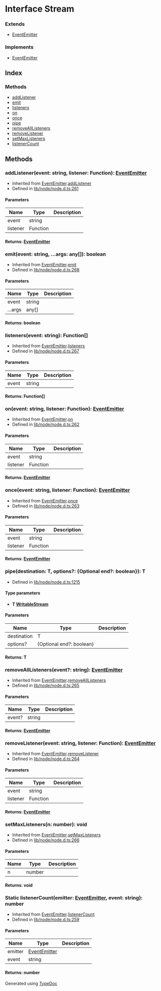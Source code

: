 # Interface Stream


### Extends
* [EventEmitter](../classes/_events_.eventemitter.md)

### Implements
* [EventEmitter](nodejs.eventemitter.md)

## Index

### Methods
* [addListener](_stream_.stream.md#addlistener)
* [emit](_stream_.stream.md#emit)
* [listeners](_stream_.stream.md#listeners)
* [on](_stream_.stream.md#on)
* [once](_stream_.stream.md#once)
* [pipe](_stream_.stream.md#pipe)
* [removeAllListeners](_stream_.stream.md#removealllisteners)
* [removeListener](_stream_.stream.md#removelistener)
* [setMaxListeners](_stream_.stream.md#setmaxlisteners)
* [listenerCount](_stream_.stream.md#listenercount)

## Methods

### addListener(event: string, listener: Function): [EventEmitter](../classes/_events_.eventemitter.md)
  
* Inherited from [EventEmitter](../classes/_events_.eventemitter.md).[addListener](../classes/_events_.eventemitter.md#addlistener)
* Defined in [lib/node/node.d.ts:261](https://github.com/kimamula/typedoc/blob/HEAD/src/lib/node/node.d.ts#L261)


#### Parameters

| Name | Type | Description |
| ---- | ---- | ---- |
| event | string|  |
| listener | Function|  |

#### Returns: [EventEmitter](../classes/_events_.eventemitter.md)

### emit(event: string, ...args: any[]): boolean
  
* Inherited from [EventEmitter](../classes/_events_.eventemitter.md).[emit](../classes/_events_.eventemitter.md#emit)
* Defined in [lib/node/node.d.ts:268](https://github.com/kimamula/typedoc/blob/HEAD/src/lib/node/node.d.ts#L268)


#### Parameters

| Name | Type | Description |
| ---- | ---- | ---- |
| event | string|  |
| ...args | any[]|  |

#### Returns: boolean

### listeners(event: string): Function[]
  
* Inherited from [EventEmitter](../classes/_events_.eventemitter.md).[listeners](../classes/_events_.eventemitter.md#listeners)
* Defined in [lib/node/node.d.ts:267](https://github.com/kimamula/typedoc/blob/HEAD/src/lib/node/node.d.ts#L267)


#### Parameters

| Name | Type | Description |
| ---- | ---- | ---- |
| event | string|  |

#### Returns: Function[]

### on(event: string, listener: Function): [EventEmitter](../classes/_events_.eventemitter.md)
  
* Inherited from [EventEmitter](../classes/_events_.eventemitter.md).[on](../classes/_events_.eventemitter.md#on)
* Defined in [lib/node/node.d.ts:262](https://github.com/kimamula/typedoc/blob/HEAD/src/lib/node/node.d.ts#L262)


#### Parameters

| Name | Type | Description |
| ---- | ---- | ---- |
| event | string|  |
| listener | Function|  |

#### Returns: [EventEmitter](../classes/_events_.eventemitter.md)

### once(event: string, listener: Function): [EventEmitter](../classes/_events_.eventemitter.md)
  
* Inherited from [EventEmitter](../classes/_events_.eventemitter.md).[once](../classes/_events_.eventemitter.md#once)
* Defined in [lib/node/node.d.ts:263](https://github.com/kimamula/typedoc/blob/HEAD/src/lib/node/node.d.ts#L263)


#### Parameters

| Name | Type | Description |
| ---- | ---- | ---- |
| event | string|  |
| listener | Function|  |

#### Returns: [EventEmitter](../classes/_events_.eventemitter.md)

### pipe<T>(destination: T, options?: \{Optional end?: boolean\}): T
  
* Defined in [lib/node/node.d.ts:1215](https://github.com/kimamula/typedoc/blob/HEAD/src/lib/node/node.d.ts#L1215)


#### Type parameters

* #### T [WritableStream](nodejs.writablestream.md)

#### Parameters

| Name | Type | Description |
| ---- | ---- | ---- |
| destination | T|  |
| options? | \{Optional end?: boolean\}|  |

#### Returns: T

### removeAllListeners(event?: string): [EventEmitter](../classes/_events_.eventemitter.md)
  
* Inherited from [EventEmitter](../classes/_events_.eventemitter.md).[removeAllListeners](../classes/_events_.eventemitter.md#removealllisteners)
* Defined in [lib/node/node.d.ts:265](https://github.com/kimamula/typedoc/blob/HEAD/src/lib/node/node.d.ts#L265)


#### Parameters

| Name | Type | Description |
| ---- | ---- | ---- |
| event? | string|  |

#### Returns: [EventEmitter](../classes/_events_.eventemitter.md)

### removeListener(event: string, listener: Function): [EventEmitter](../classes/_events_.eventemitter.md)
  
* Inherited from [EventEmitter](../classes/_events_.eventemitter.md).[removeListener](../classes/_events_.eventemitter.md#removelistener)
* Defined in [lib/node/node.d.ts:264](https://github.com/kimamula/typedoc/blob/HEAD/src/lib/node/node.d.ts#L264)


#### Parameters

| Name | Type | Description |
| ---- | ---- | ---- |
| event | string|  |
| listener | Function|  |

#### Returns: [EventEmitter](../classes/_events_.eventemitter.md)

### setMaxListeners(n: number): void
  
* Inherited from [EventEmitter](../classes/_events_.eventemitter.md).[setMaxListeners](../classes/_events_.eventemitter.md#setmaxlisteners)
* Defined in [lib/node/node.d.ts:266](https://github.com/kimamula/typedoc/blob/HEAD/src/lib/node/node.d.ts#L266)


#### Parameters

| Name | Type | Description |
| ---- | ---- | ---- |
| n | number|  |

#### Returns: void

### Static listenerCount(emitter: [EventEmitter](../classes/_events_.eventemitter.md), event: string): number
  
* Inherited from [EventEmitter](../classes/_events_.eventemitter.md).[listenerCount](../classes/_events_.eventemitter.md#listenercount)
* Defined in [lib/node/node.d.ts:259](https://github.com/kimamula/typedoc/blob/HEAD/src/lib/node/node.d.ts#L259)


#### Parameters

| Name | Type | Description |
| ---- | ---- | ---- |
| emitter | [EventEmitter](../classes/_events_.eventemitter.md)|  |
| event | string|  |

#### Returns: number


Generated using [TypeDoc](http://typedoc.io)
